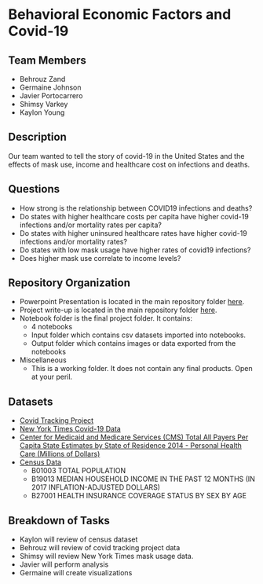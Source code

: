 # Behavioral Economic Factors and Covid-19

## Team Members
* Behrouz Zand
* Germaine Johnson
* Javier Portocarrero
* Shimsy Varkey
* Kaylon Young

## Description
Our team wanted to tell the story of covid-19 in the United States and the effects of mask use, income and healthcare cost on infections and deaths. 

## Questions
* How strong is the relationship between COVID19 infections and deaths?
* Do states with higher healthcare costs per capita have higher covid-19 infections and/or mortality rates per capita?
* Do states with higher uninsured healthcare rates have higher covid-19 infections and/or mortality rates? 
* Do states with low mask usage have higher rates of covid19 infections?
* Does higher mask use correlate to income levels?

## Repository Organization
*   Powerpoint Presentation is located in the main repository folder [here](https://github.com/havyjavy/Healthcare-and-Covid-19/blob/master/Behavioral_Economic_Factors_and_COVID-19.pptx). 
*   Project write-up is located in the main repository folder [here](https://github.com/havyjavy/Healthcare-and-Covid-19/blob/master/Behavorial_Economic_Factors_and_COVID-19.docx).
*   Notebook folder is the final project folder. It contains:
    *   4 notebooks
    *   Input folder which contains csv datasets imported into notebooks.
    *   Output folder which contains images or data exported from the notebooks
*   Miscellaneous
    *   This is a working folder.  It does not contain any final products.  Open at your peril. 


## Datasets
* [Covid Tracking Project](https://covidtracking.com/data/api)
* [New York Times Covid-19 Data](https://github.com/nytimes/covid-19-data)
* [Center for Medicaid and Medicare Services (CMS) Total All Payers Per Capita State Estimates by State of Residence 2014 - Personal Health Care (Millions of Dollars)](https://www.cms.gov/Research-Statistics-Data-and-Systems/Statistics-Trends-and-Reports/NationalHealthExpendData/NationalHealthAccountsStateHealthAccountsResidence)
* [Census Data](https://www.census.gov/data/developers/data-sets/acs-5year.html)
    * B01003	TOTAL POPULATION
    * B19013	MEDIAN HOUSEHOLD INCOME IN THE PAST 12 MONTHS (IN 2017 INFLATION-ADJUSTED DOLLARS)
    * B27001	HEALTH INSURANCE COVERAGE STATUS BY SEX BY AGE

## Breakdown of Tasks
* Kaylon will review of census dataset
* Behrouz will review of covid tracking project data
* Shimsy will review New York Times mask usage data.
* Javier will perform analysis
* Germaine will create visualizations
